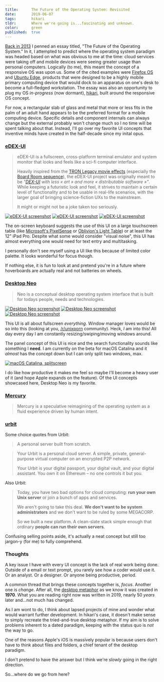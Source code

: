 ```yaml
---
title:      The Future of the Operating System: Revisited
date:       2019-06-07
tags:       hikari
tldr:       Where we're going is...fascinating and unknown.
color:      green
published:  true
---
```


[Back in 2013](https://2016.dsgn.io/thoughts/post/the-future-of-the-operating-system "The Future of the Operating System") I penned an essay titled, "The Future of the Operating System." In it, I attempted to predict where the operating system paradigm was headed based on what was obvious to me at the time: cloud services were taking off and mobile devices were seeing greater usage than personal computers. Logically (to me), this meant the concept of a responsive OS was upon us. Some of the cited examples were [Firefox OS](https://en.m.wikipedia.org/wiki/Firefox_OS "Wikipedia article for Firefox OS") and [Ubuntu Edge](https://en.m.wikipedia.org/wiki/Ubuntu_Edge "Wikipedia article for Ubuntu Edge"), products that were designed to be a highly mobile primary computing device that would dock to an apparatus on one's desk to become a full-fledged workstation. The essay was also an opportunity to plug my OS _in-progress_ (now dormant), [hikari](https://hikar.io "hikari OS"), built around the responsive OS concept.

For now, a rectangular slab of glass and metal that more or less fits in the palm of an adult hand appears to be the preferred format for a mobile computing device. Specific details and component internals can always change but the external probably won't change much so I no time will be spent talking about that. Instead, I'll go over my favorite UI concepts that inventive minds have created in the half-decade since my inital opus.



### [eDEX-UI](https://github.com/GitSquared/edex-ui)

> eDEX-UI is a fullscreen, cross-platform terminal emulator and system monitor that looks and feels like a sci-fi computer interface.
>
> Heavily inspired from the [TRON Legacy movie effects](https://web.archive.org/web/20170511000410/http://jtnimoy.com/blogs/projects/14881671) (especially the [Board Room sequence](https://gmunk.com/TRON-Board-Room "TRON Board Room case study")), the eDEX-UI project was originally meant to be _"[DEX-UI](https://github.com/seenaburns/dex-ui "DEX UI repo") with less « art » and more « distributable software »"_. While keeping a futuristic look and feel, it strives to maintain a certain level of functionality and to be usable in real-life scenarios, with the larger goal of bringing science-fiction UXs to the mainstream.
>
> It might or might not be a joke taken too seriously.

[![eDEX-UI screenshot](/assets/images/2019/future-of-the-os-a.png)](/assets/images/2019/future-of-the-os-a.png)
[![eDEX-UI screenshot](/assets/images/2019/future-of-the-os-b.png)](/assets/images/2019/future-of-the-os-b.png)
[![eDEX-UI screenshot](/assets/images/2019/future-of-the-os-c.png)](/assets/images/2019/future-of-the-os-c.png)

The on-screen keyboard suggests the use of this UI on a large touchscreen table (like [Microsoft's PixelSense](https://en.m.wikipedia.org/wiki/Microsoft_PixelSense "Wikipedia article for Microsoft PixelSense") or [Oblivion's Light Table](https://duckduckgo.com/?q=oblivion+table&iax=images&ia=images "DuckDuckGo image search for 'oblivion table'")) or at least the 12" iPad Pro. Despite what some would consider "visual noise", this UI has almost everything one would need for text entry and multitasking.

I personally don't see myself using a UI like this because of limited color palette. It looks wonderful for focus though.

If nothing else, it is fun to look at and pretend you're in a future where hoverboards are actually real and not batteries on wheels.



### [Desktop Neo](https://desktopneo.com)

> Neo is a conceptual desktop operating system interface that is built for todays people, needs and technologies.

[![Desktop Neo screenshot](/assets/images/2019/future-of-the-os-d.jpg)](/assets/images/2019/future-of-the-os-d.jpg)
[![Desktop Neo screenshot](/assets/images/2019/future-of-the-os-e.jpg)](/assets/images/2019/future-of-the-os-e.jpg)
[![Desktop Neo screenshot](/assets/images/2019/future-of-the-os-f.png)](/assets/images/2019/future-of-the-os-f.png)

This UI is all about fullscreen _everything_. Window manager loves would be so into this (looking at you, [/r/unixporn](https://www.reddit.com/r/unixporn "unixporn subreddit...this is not *actual* porn, just UI inspiration") community). Heck, *I* am into this! All day every day I am constantly resizing/swiping/moving windows around.

The panel concept of this UI is nice and the search functionality sounds like something I **need**. I am currently on the beta for macOS Catalina and it _almost_ has the concept down but I can only split two windows, max.

[![macOS Catalina, splitscreen](/assets/images/2019/future-of-the-os-g.png)](/assets/images/2019/future-of-the-os-g.png)

I do like how productive it makes me feel so maybe I'll become a heavy user of it (and hope Apple expands on the feature). Of the UI concepts showcased here, Desktop Neo is my favorite.



### [Mercury](https://www.mercuryos.com)

> Mercury is a speculative reimagining of the operating system as a fluid experience driven by human intent.



### [urbit](https://urbit.org)

Some choice quotes from Urbit:

> A personal server built from scratch.

> Your Urbit is a personal cloud server. A simple, private, general-purpose virtual computer on an encrypted P2P network.
>
> Your Urbit is your digital passport, your digital vault, and your digital assistant. You own it on Ethereum – no one controls it but you.

Also Urbit:

> Today, you have two bad options for cloud computing: **run your own Unix server** or join a bunch of apps and services.
>
> We aren't going to take this deal. **We don't want to be system administrators** and we don't want to be ruled by some MEGACORP.
>
> So we built a new platform. A clean-slate stack simple enough that ordinary **people can run their own servers**.

Confusing selling points aside, it's actually a neat concept but still too jargon-y (for me) to fully comprehend.



### Thoughts

A key issue I have with every UI concept is the lack of real work being done. Outside of a email or text prompt, you rarely see how a coder would use it. Or an analyst. Or a designer. Or anyone being productive, period.

A common thread that brings these concepts together is, _focus_. Another one is _change_. After all, the [desktop metaphor](https://en.m.wikipedia.org/wiki/Desktop_metaphor) as we know it was created in **1970**. What you are reading right now was written in 2019, nearly 50 _years_ later and...not much has changed.

As I am wont to do, I think about lapsed projects of mine and wonder what would warrant further development. In hikari's case, it doesn't make sense to simply recreate the tried-and-true desktop metaphor. If my aim is to solve problems inherent to a dated paradigm, keeping with the status quo is _not_ the way to go.

One of the reasons Apple's iOS is massively popular is because users don't have to think about files and folders, a chief tenant of the desktop paradigm.

I don't pretend to have the answer but I think we're _slowly_ going in the right direction.

So...where do we go from here?



